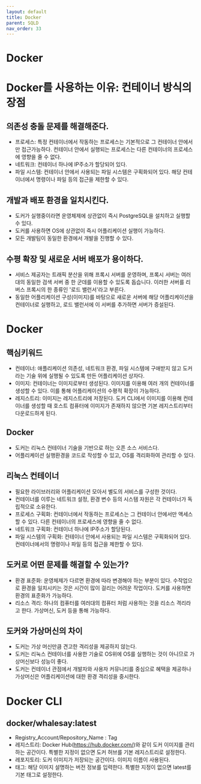 ```yaml
---
layout: default
title: Docker
parent: SQLD
nav_order: 33
---
```


# Docker

# Docker를 사용하는 이유: 컨테이너 방식의 장점

## 의존성 충돌 문제를 해결해준다.

- 프로세스: 특정 컨테이너에서 작동하는 프로세스는 기본적으로 그 컨테이너 안에서만 접근가능하다. 컨테이너 안에서 실행되는 프로세스는 다른 컨테이너의 프로세스에 영향을 줄 수 없다.
- 네트워크: 컨테이너 하나에 IP주소가 할당되어 있다.
- 파일 시스템: 컨테이너 안에서 사용되는 파일 시스템은 구획화되어 있다. 해당 컨테이너에서 명령이나 파일 등의 접근을 제한할 수 있다.

## 개발과 배포 환경을 일치시킨다.

- 도커가 실행중이라면 운영체제에 상관없이 즉시 PostgreSQL을 설치하고 실행할 수 있다.
- 도커를 사용하면 OS에 상관없이 즉시 어플리케이션 실행이 가능하다.
- 모든 개발팀이 동일한 환경에서 개발을 진행할 수 있다.

## 수평 확장 및 새로운 서버 배포가 용이하다.

- 서비스 제공자는 트래픽 분산을 위해 프록시 서버를 운영하며, 프록시 서버는 여러 대의 동일한 검색 서버 중 한 군데를 이용할 수 있도록 돕습니다. 이러한 서버를 리버스 프록시의 한 종류인 '로드 밸런서'라고 부른다.
- 동일한 어플리케이션 구성(이미지)를 바탕으로 새로운 서버에 해당 어플리케이션을 컨테이너로 실행하고, 로드 밸런서에 이 서버를 추가하면 서버가 증설된다.

# Docker

## 핵심키워드

- 컨테이너: 애플리케이션 의존성, 네트워크 환경, 파일 시스템에 구애받지 않고 도커라는 기술 위에 실행될 수 있도록 만든 어플리케이션 상자다.
- 이미지: 컨테이너는 이미지로부터 생성된다. 이미지를 이용해 여러 개의 컨테이너를 생성할 수 있다. 이를 통해 어플리케이션의 수평적 확장이 가능하다.
- 레지스트리: 이미지는 레지스트리에 저장된다. 도커 CLI에서 이미지를 이용해 컨테이너를 생성할 때 호스트 컴퓨터에 이미지가 존재하지 않으면 기본 레지스트리부터 다운로드하게 된다.

## Docker

- 도커는 리눅스 컨테이너 기술을 기반으로 하는 오픈 소스 서비스다.
- 어플리케이션 실행환경을 코드로 작성할 수 있고, OS를 격리화하여 관리할 수 있다.

## 리눅스 컨테이너

- 필요한 라이브러리와 어플리케이션 모아서 별도의 서비스를 구성한 것이다.
- 컨테이너를 이루는 네트워크 설정, 환경 변수 등의 시스템 자원은 각 컨테이너가 독립적으로 소유한다.
- 프로세스 구획화: 컨테이너에서 작동하는 프로세스는 그 컨테이너 안에서만 액세스할 수 있다. 다른 컨테이너의 프로세스에 영향을 줄 수 없다.
- 네트워크 구획화: 컨테이너 하나에 IP주소가 할당된다.
- 파일 시스템의 구획화: 컨테이너 안에서 사용되는 파일 시스템은 구획화되어 있다. 컨테이너에서의 명령이나 파일 등의 접근을 제한할 수 있다.

## 도커로 어떤 문제를 해결할 수 있는가?

- 환경 표준화: 운영체제가 다르면 환경에 따라 변경해야 하는 부분이 있다. 수작업으로 환경을 일치시키는 것은 시간이 많이 걸리는 어려운 작업이다. 도커를 사용하면 환경의 표준화가 가능하다.
- 리소스 격리: 하나의 컴퓨터를 여러대의 컴퓨터 처럼 사용하는 것을 리소스 격리라고 한다. 가상머신, 도커 등을 통해 가능하다.

## 도커와 가상머신의 차이

- 도커는 가상 머신만큼 견고한 격리성을 제공하지 않는다.
- 도커는 리눅스 컨테이너를 사용한 기술로 OS위에 OS를 실행하는 것이 아니므로 가상머신보다 성능이 좋다.
- 도커는 컨테이너 관점에서 개발자와 사용자 커뮤니티를 중심으로 혜택을 제공하나 가상머신은 어플리케이션에 대한 환경 격리성을 중시한다.

# Docker CLI

## docker/whalesay:latest

- Registry_Account/Repository_Name : Tag
- 레지스트리: Docker Hub(https://hub.docker.com/)와 같이 도커 이미지를 관리하는 공간이다. 특별한 지정이 없으면 도커 허브를 기본 레지스트리로 설정한다.
- 레포지토리: 도커 이미지가 저장되는 공간이다. 이미지 이름이 사용된다.
- 태그: 해당 이미지 설명하는 버전 정보를 입력한다. 특별한 지정이 없으면 latest를 기본 태그로 설정한다.
